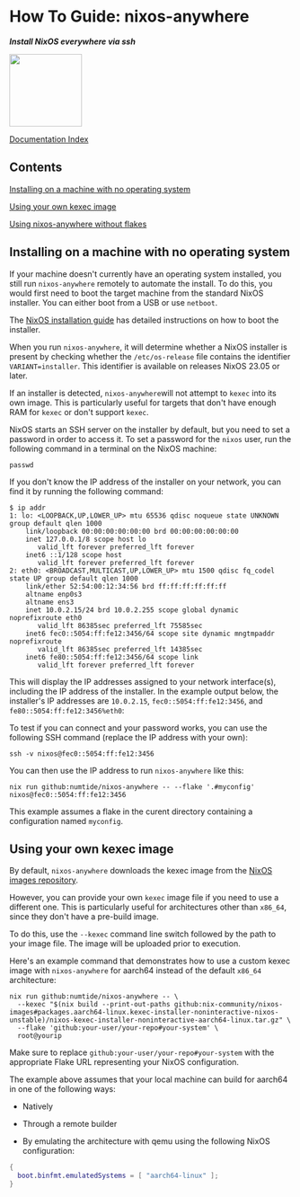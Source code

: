 # How To Guide: nixos-anywhere

**_Install NixOS everywhere via ssh_**

<img title="" src="https://raw.githubusercontent.com/numtide/nixos-anywhere/main/docs/logo.png" alt="" width="129">

[Documentation Index](./INDEX.md)

## Contents

[Installing on a machine with no operating system](#installing-on-a-machine-with-no-operating-system)

[Using your own kexec image](#using-your-own-kexec-image)

[Using nixos-anywhere without flakes](#using-nixos-anywhere-without-flakes)

## Installing on a machine with no operating system

If your machine doesn't currently have an operating system installed, you still
run `nixos-anywhere` remotely to automate the install. To do this, you would
first need to boot the target machine from the standard NixOS installer. You can
either boot from a USB or use `netboot`.

The
[NixOS installation guide](https://nixos.org/manual/nixos/stable/index.html#sec-booting-from-usb)
has detailed instructions on how to boot the installer.

When you run `nixos-anywhere`, it will determine whether a NixOS installer is
present by checking whether the `/etc/os-release` file contains the identifier
`VARIANT=installer`. This identifier is available on releases NixOS 23.05 or
later.

If an installer is detected, `nixos-anywhere`will not attempt to `kexec` into
its own image. This is particularly useful for targets that don't have enough
RAM for `kexec` or don't support `kexec`.

NixOS starts an SSH server on the installer by default, but you need to set a
password in order to access it. To set a password for the `nixos` user, run the
following command in a terminal on the NixOS machine:

```
passwd
```

If you don't know the IP address of the installer on your network, you can find
it by running the following command:

```
$ ip addr
1: lo: <LOOPBACK,UP,LOWER_UP> mtu 65536 qdisc noqueue state UNKNOWN group default qlen 1000
    link/loopback 00:00:00:00:00:00 brd 00:00:00:00:00:00
    inet 127.0.0.1/8 scope host lo
       valid_lft forever preferred_lft forever
    inet6 ::1/128 scope host
       valid_lft forever preferred_lft forever
2: eth0: <BROADCAST,MULTICAST,UP,LOWER_UP> mtu 1500 qdisc fq_codel state UP group default qlen 1000
    link/ether 52:54:00:12:34:56 brd ff:ff:ff:ff:ff:ff
    altname enp0s3
    altname ens3
    inet 10.0.2.15/24 brd 10.0.2.255 scope global dynamic noprefixroute eth0
       valid_lft 86385sec preferred_lft 75585sec
    inet6 fec0::5054:ff:fe12:3456/64 scope site dynamic mngtmpaddr noprefixroute
       valid_lft 86385sec preferred_lft 14385sec
    inet6 fe80::5054:ff:fe12:3456/64 scope link
       valid_lft forever preferred_lft forever
```

This will display the IP addresses assigned to your network interface(s),
including the IP address of the installer. In the example output below, the
installer's IP addresses are `10.0.2.15`, `fec0::5054:ff:fe12:3456`, and
`fe80::5054:ff:fe12:3456%eth0`:

To test if you can connect and your password works, you can use the following
SSH command (replace the IP address with your own):

```
ssh -v nixos@fec0::5054:ff:fe12:3456
```

You can then use the IP address to run `nixos-anywhere` like this:

```
nix run github:numtide/nixos-anywhere -- --flake '.#myconfig' nixos@fec0::5054:ff:fe12:3456
```

This example assumes a flake in the curent directory containing a configuration
named `myconfig`.

## Using your own kexec image

By default, `nixos-anywhere` downloads the kexec image from the
[NixOS images repository](https://github.com/nix-community/nixos-images#kexec-tarballs).

However, you can provide your own `kexec` image file if you need to use a
different one. This is particularly useful for architectures other than
`x86_64`, since they don't have a pre-build image.

To do this, use the `--kexec` command line switch followed by the path to your
image file. The image will be uploaded prior to execution.

Here's an example command that demonstrates how to use a custom kexec image with
`nixos-anywhere` for aarch64 instead of the default `x86_64` architecture:

```
nix run github:numtide/nixos-anywhere -- \
  --kexec "$(nix build --print-out-paths github:nix-community/nixos-images#packages.aarch64-linux.kexec-installer-noninteractive-nixos-unstable)/nixos-kexec-installer-noninteractive-aarch64-linux.tar.gz" \
  --flake 'github:your-user/your-repo#your-system' \
  root@yourip
```

Make sure to replace `github:your-user/your-repo#your-system` with the
appropriate Flake URL representing your NixOS configuration.

The example above assumes that your local machine can build for aarch64 in one
of the following ways:

- Natively

- Through a remote builder

- By emulating the architecture with qemu using the following NixOS
  configuration:

```nix
{
  boot.binfmt.emulatedSystems = [ "aarch64-linux" ];
}
```
